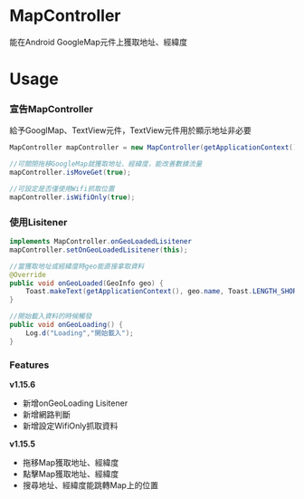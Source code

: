 # MapController

能在Android GoogleMap元件上獲取地址、經緯度

# Usage

### 宣告MapController

給予GooglMap、TextView元件，TextView元件用於顯示地址非必要
```java
MapController mapController = new MapController(getApplicationContext(),mMap,show);

//可關閉拖移GoogleMap就獲取地址、經緯度，能改善數據流量
mapController.isMoveGet(true);

//可設定是否僅使用Wifi抓取位置
mapController.isWifiOnly(true);
```


### 使用Lisitener

```java
implements MapController.onGeoLoadedLisitener
mapController.setOnGeoLoadedLisitener(this);

//當獲取地址或經緯度時geo能直接拿取資料
@Override
public void onGeoLoaded(GeoInfo geo) {
    Toast.makeText(getApplicationContext(), geo.name, Toast.LENGTH_SHORT).show();
}

//開始載入資料的時候觸發
public void onGeoLoading() {
    Log.d("Loading","開始載入");
}
```
### Features

**v1.15.6**
* 新增onGeoLoading Lisitener
* 新增網路判斷
* 新增設定WifiOnly抓取資料

**v1.15.5**
* 拖移Map獲取地址、經緯度
* 點擊Map獲取地址、經緯度
* 搜尋地址、經緯度能跳轉Map上的位置